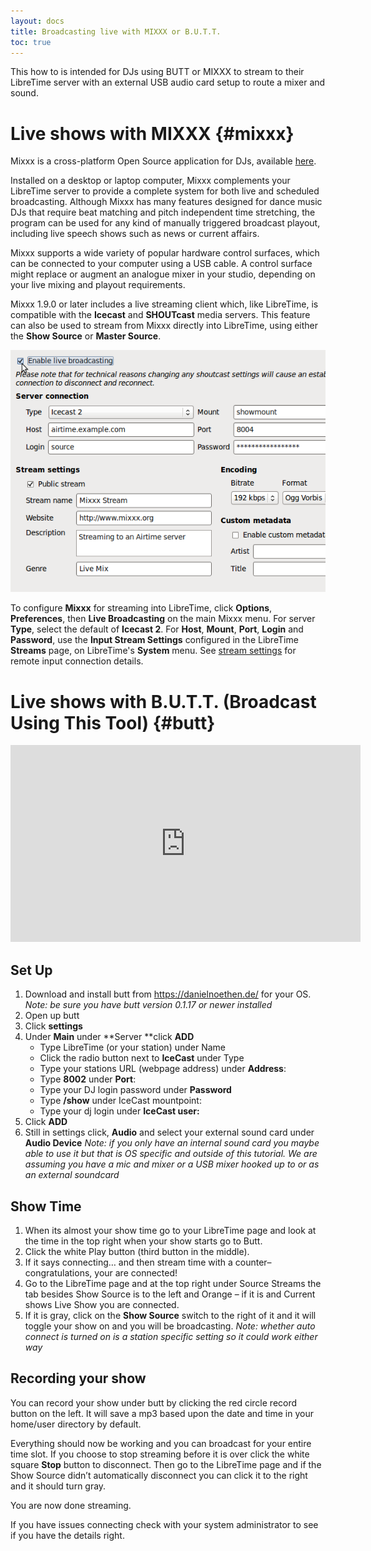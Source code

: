 ```yaml
---
layout: docs
title: Broadcasting live with MIXXX or B.U.T.T.
toc: true
---
```


This how to is intended for DJs using BUTT or MIXXX to stream to their LibreTime
server with an external USB audio card setup to route a mixer and sound.

# Live shows with MIXXX {#mixxx}

Mixxx is a cross-platform Open Source application for DJs, available [here](https://www.mixxx.org).

Installed on a desktop or laptop computer, Mixxx complements your LibreTime server to provide a complete system
for both live and scheduled broadcasting. Although Mixxx has many features designed for dance music DJs
that require beat matching and pitch independent time stretching, the program can be used for any kind of
manually triggered broadcast playout, including live speech shows such as news or current affairs.

Mixxx supports a wide variety of popular hardware control surfaces, which can be connected to your
computer using a USB cable. A control surface might replace or augment an analogue mixer in your studio,
depending on your live mixing and playout requirements.

Mixxx 1.9.0 or later includes a live streaming client which, like LibreTime, is compatible with the **Icecast**
and **SHOUTcast** media servers. This feature can also be used to stream from Mixxx directly into LibreTime,
using either the **Show Source** or **Master Source**.

![](img/Screenshot369-Mixxx_streaming_preferences.png)

To configure **Mixxx** for streaming into LibreTime, click **Options**, **Preferences**, then
**Live Broadcasting** on the main Mixxx menu. For server **Type**, select the default of **Icecast 2**.
For **Host**, **Mount**, **Port**, **Login** and **Password**, use the **Input Stream Settings**
configured in the LibreTime **Streams** page, on LibreTime's **System** menu. See [stream settings](stream-settings)
for remote input connection details.

# Live shows with B.U.T.T. (Broadcast Using This Tool) {#butt}

<html>
<iframe width="560" height="315" src="https://www.youtube-nocookie.com/embed/4GLsU9hPTtM" frameborder="0" allow="accelerometer; autoplay; encrypted-media; gyroscope; picture-in-picture" allowfullscreen></iframe>
</html>

## Set Up

1. Download and install butt from <https://danielnoethen.de/> for your OS.
*Note: be sure you have butt version 0.1.17 or newer installed*
2. Open up butt
3. Click **settings**
4. Under **Main** under **Server **click **ADD**
    * Type LibreTime (or your station) under Name
    * Click the radio button next to **IceCast** under Type
    * Type your stations URL (webpage address) under **Address**:
    * Type **8002** under **Port**:
    * Type your DJ login password under **Password**
    *  Type **/show** under IceCast mountpoint:
    * Type your dj login under **IceCast user:**
5. Click **ADD**
6. Still in settings click, **Audio** and select your external sound card under
**Audio Device** *Note: if you only have an internal sound card you maybe able
to use it but that is OS specific and outside of this tutorial. We are assuming
you have a mic and mixer or a USB mixer hooked up to or as an external soundcard*

## Show Time

1. When its almost your show time go to your LibreTime page and look at the time
in the top right when your show starts go to Butt.
2. Click the white Play button (third button in the middle).
3. If it says connecting… and then stream time with a counter– congratulations,
your are connected!
4.  Go to the LibreTime page and at the top right under Source Streams the
tab besides Show Source is to the left and Orange – if it is and Current
shows Live Show you are connected.
5. If it is gray, click on the **Show Source** switch to the right of it and it
will toggle your show on and you will be broadcasting. *Note: whether auto
connect is turned on is a station specific setting so it could work either way*

## Recording your show

You can record your show under butt by clicking the red circle record button on
the left. It will save a mp3 based upon the date and time in your home/user
directory by default.

Everything should now be working and you can broadcast for your entire time
slot. If you choose to stop streaming before it is over click the white square
**Stop** button to disconnect. Then go to the LibreTime page and if the Show
Source didn’t automatically disconnect you can click it to the right and it
should turn gray.

You are now done streaming.

If you have issues connecting check with your system administrator to see if you
have the details right.
